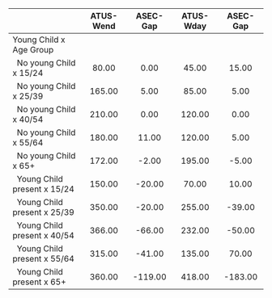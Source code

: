 
|                      |    ATUS-Wend |     ASEC-Gap |    ATUS-Wday |     ASEC-Gap |
| -------------------- | :----------: | :----------: | :----------: | :----------: |
| Young Child x Age Group |              |              |              |              |
| &nbsp;&nbsp;No young Child x 15/24 |        80.00 |         0.00 |        45.00 |        15.00 |
| &nbsp;&nbsp;No young Child x 25/39 |       165.00 |         5.00 |        85.00 |         5.00 |
| &nbsp;&nbsp;No young Child x 40/54 |       210.00 |         0.00 |       120.00 |         0.00 |
| &nbsp;&nbsp;No young Child x 55/64 |       180.00 |        11.00 |       120.00 |         5.00 |
| &nbsp;&nbsp;No young Child x 65+ |       172.00 |        -2.00 |       195.00 |        -5.00 |
| &nbsp;&nbsp;Young Child present x 15/24 |       150.00 |       -20.00 |        70.00 |        10.00 |
| &nbsp;&nbsp;Young Child present x 25/39 |       350.00 |       -20.00 |       255.00 |       -39.00 |
| &nbsp;&nbsp;Young Child present x 40/54 |       366.00 |       -66.00 |       232.00 |       -50.00 |
| &nbsp;&nbsp;Young Child present x 55/64 |       315.00 |       -41.00 |       135.00 |        70.00 |
| &nbsp;&nbsp;Young Child present x 65+ |       360.00 |      -119.00 |       418.00 |      -183.00 |

